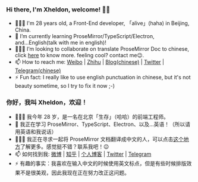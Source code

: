 ### Hi there, I'm Xheldon, welcome! 👋🏼

- 👨🏻‍💻   I'm 28 years old, a Front-End developer, 「alive」(haha) in Beijing, China.
- 🌱  I’m currently learning ProseMirror/TypeScript/Electron, and...English(talk with me in english)!
- 🧙🏻‍♂️  I’m looking to collaborate on translate ProseMirror Doc to chinese, click [here](https://github.com/xheldon-prosemirror/prosemirror) to know more. feeling cool? contact me😉.
- 📫  How to reach me: [Weibo](https://weibo.com/xheldon)  |  [Zhihu](https://www.zhihu.com/people/xheldon)  |  [Blog(chinese)](https://xheldon.com)  |  [Twitter](https://twitter.com/_xheldon)  |  [Telegram(chinese)](https://t.me/xheldon_saloon)
- ⚡  Fun fact: I really like to use english punctuation in chinese, but it's not beauty sometime, so I try to fix it now ;-)

### 你好，我叫 Xheldon，欢迎！

- 👨🏻‍💻   我今年 28 岁，是一名在北京「生存」（哈哈）的前端工程师。
- 🌱  我正在学习 ProseMirror、TypeScript、Electron、以及...英语！（所以请用英语和我说话）
- 🧙🏻‍♂️  我正在寻求一起将 ProseMirror 文档翻译成中文的人，可以点击[这个地方](https://github.com/xheldon-prosemirror/prosemirror)了解更多。感觉挺不错？联系我吧！😉
- 📫  如何找到我: [微博](https://weibo.com/xheldon)  |  [知乎](https://www.zhihu.com/people/xheldon)  |  [个人博客](https://xheldon.com)  |  [Twitter](https://twitter.com/_xheldon)  |  [Telegram](https://t.me/xheldon_saloon)
- ⚡  有趣的事实：我喜欢在输入中文的时候使用英文标点，但是有些时候排版效果不是很美观，因此我现在正在努力改正这问题。
